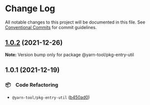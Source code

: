 # Change Log

All notable changes to this project will be documented in this file.
See [Conventional Commits](https://conventionalcommits.org) for commit guidelines.

## [1.0.2](https://github.com/bluelovers/ws-yarn-workspaces/compare/@yarn-tool/pkg-entry-util@1.0.1...@yarn-tool/pkg-entry-util@1.0.2) (2021-12-26)

**Note:** Version bump only for package @yarn-tool/pkg-entry-util





## 1.0.1 (2021-12-19)


### 📦　Code Refactoring

* `@yarn-tool/pkg-entry-util` ([b450ad0](https://github.com/bluelovers/ws-yarn-workspaces/commit/b450ad0e274785b6d4d76e8b1bc47a1eeb65fc37))
